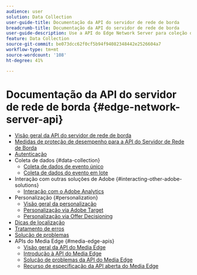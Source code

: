 ```yaml
---
audience: user
solution: Data Collection
user-guide-title: Documentação da API do servidor de rede de borda
breadcrumb-title: Documentação da API do servidor de rede de borda
user-guide-description: Use a API do Edge Network Server para coleção de dados, personalização, publicidade e casos de uso de marketing com serviços da Experience Cloud ou do Experience Platform Edge.
feature: Data Collection
source-git-commit: be073dcc62f0cf5b94f94082348442e2526604a7
workflow-type: tm+mt
source-wordcount: '108'
ht-degree: 41%

---
```



# Documentação da API do servidor de rede de borda {#edge-network-server-api}


* [Visão geral da API do servidor de rede de borda](overview.md)
* [Medidas de proteção de desempenho para a API do Servidor de Rede de Borda](guardrails.md)
* [Autenticação](authentication.md)
* Coleta de dados {#data-collection}
   * [Coleta de dados de evento único](interactive-data-collection.md)
   * [Coleta de dados do evento em lote](non-interactive-data-collection.md)
* Interação com outras soluções de Adobe {#interacting-other-adobe-solutions}
   * [Interação com o Adobe Analytics](interacting-adobe-analytics.md)
* Personalização {#personalization}
   * [Visão geral da personalização](personalization-overview.md)
   * [Personalização via Adobe Target](personalization-target.md)
   * [Personalização via Offer Decisioning](personalization-offer-decisioning.md)
* [Dicas de localização](location-hints.md)
* [Tratamento de erros](error-handling.md)
* [Solução de problemas](troubleshooting.md)
* APIs do Media Edge {#media-edge-apis}
   * [Visão geral da API do Media Edge](media-edge-api/overview.md)
   * [Introdução à API do Media Edge](media-edge-api/getting-started.md)
   * [Solução de problemas da API do Media Edge](media-edge-api/troubleshooting.md)
   * [Recurso de especificação da API aberta do Media Edge](media-edge-api/swagger.md)